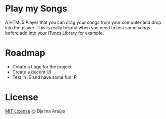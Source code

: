 # Play my Songs

A HTML5 Player that you can drag your songs from your computer and drop into the player. This is really helpful when you need to test some songs before add into your iTunes Library for example.

# Roadmap

* Create a Logo for the project
* Create a decent UI
* Test in IE and have some fun :P

# License
[MIT License](http://zenorocha.mit-license.org/) @ Djalma Araújo
